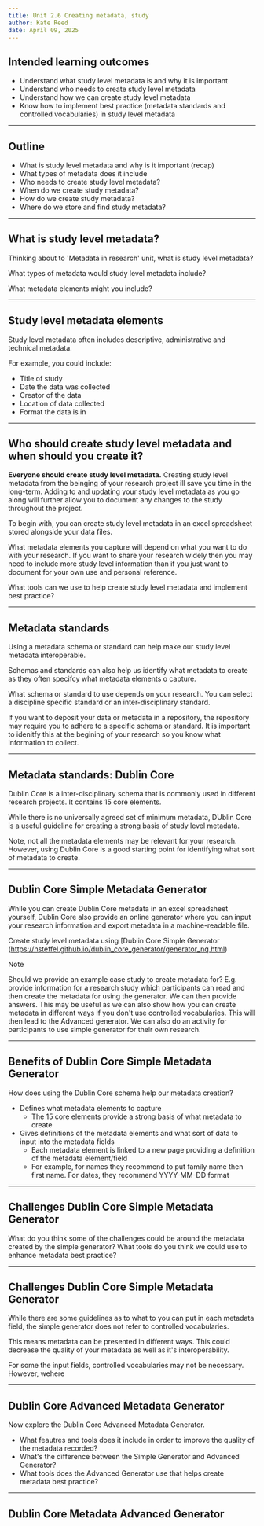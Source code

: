 ```yaml
---
title: Unit 2.6 Creating metadata, study
author: Kate Reed
date: April 09, 2025
---
```


## Intended learning outcomes 

- Understand what study level metadata is and why it is important
- Understand who needs to create study level metadata
- Understand how we can create study level metadata
- Know how to implement best practice (metadata standards and controlled vocabularies) in study level metadata

---
## Outline

- What is study level metadata and why is it important (recap)
- What types of metadata does it include
- Who needs to create study level metadata?
- When do we create study metadata?
- How do we create study metadata?
- Where do we store and find study metadata?

---
## What is study level metadata?

Thinking about to 'Metadata in research' unit, what is study level metadata?

What types of metadata would study level metadata include? 

What metadata elements might you include?

---
## Study level metadata elements

Study level metadata often includes descriptive, administrative and technical metadata.

For example, you could include: 

- Title of study
- Date the data was collected
- Creator of the data
- Location of data collected
- Format the data is in

---
## Who should create study level metadata and when should you create it?

**Everyone should create study level metadata.** Creating study level metadata from the beinging of your research project ill save you time in the long-term. Adding to and updating your study level metadata as you go along will further allow you to document any changes to the study throughout the project.

To begin with, you can create study level metadata in an excel spreadsheet stored alongside your data files.

What metadata elements you capture will depend on what you want to do with your research. If you want to share your research widely then you may need to include more study level information than if you just want to document for your own use and personal reference.

What tools can we use to help create study level metadata and implement best practice?

---
## Metadata standards

Using a metadata schema or standard can help make our study level metadata interoperable.

Schemas and standards can also help us identify what metadata to create as they often specifcy what metadata elements o capture.

What schema or standard to use depends on your research. You can select a discipline specific standard or an inter-disciplinary standard.

If you want to deposit your data or metadata in a repository, the repository may require you to adhere to a specific schema or standard. It is important to idenitfy this at the begining of your research so you know what information to collect.


---
## Metadata standards: Dublin Core

Dublin Core is a inter-disciplinary schema that is commonly used in different research projects. It contains 15 core elements.

While there is no universally agreed set of minimum metadata, DUblin Core is a useful guideline for creating a strong basis of study level metadata.

Note, not all the metadata elements may be relevant for your research. However, using Dublin Core is a good starting point for identifying what sort of metadata to create.

---
## Dublin Core Simple Metadata Generator

While you can create Dublin Core metadata in an excel spreadsheet yourself, Dublin Core also provide an online generator where you can input your research information and export metadata in a machine-readable file. 

Create study level metadata using [Dublin Core Simple Generator (https://nsteffel.github.io/dublin_core_generator/generator_nq.html)

>[!NOTE]
> Should we provide an example case study to create metadata for? E.g. provide information for a research study which participants can read and then create the metadata for using the generator. We can then provide answers. This may be useful as we can also show how you can create metadata in different ways if you don't use controlled vocabularies. This will then lead to the Advanced generator.
> We can also do an activity for participants to use simple generator for their own research.

---
## Benefits of Dublin Core Simple Metadata Generator 

How does using the Dublin Core schema help our metadata creation?

- Defines what metadata elements to capture
  - The 15 core elements provide a strong basis of what metadata to create
- Gives definitions of the metadata elements and what sort of data to input into the metadata fields
  - Each metadata element is linked to a new page providing a definition of the metadata element/field
  - For example, for names they recommend to put family name then first name. For dates, they recommend YYYY-MM-DD format 

---
## Challenges Dublin Core Simple Metadata Generator

What do you think some of the challenges could be around the metadata created by the simple generator?
What tools do you think we could use to enhance metadata best practice?

---
## Challenges Dublin Core Simple Metadata Generator

While there are some guidelines as to what to you can put in each metadata field, the simple generator does not refer to controlled vocabularies.

This means metadata can be presented in different ways. This could decrease the quality of your metadata as well as it's interoperability. 

For some the input fields, controlled vocabularies may not be necessary. However, wehere 

---
## Dublin Core Advanced Metadata Generator

Now explore the Dublin Core Advanced Metadata Generator. 

- What feautres and tools does it include in order to improve the quality of the metadata recorded?
- What's the difference between the Simple Generator and Advanced Generator?
- What tools does the Advanced Generator use that helps create metadata best practice?

---
## Dublin Core Metadata Advanced Generator

